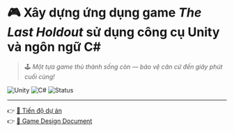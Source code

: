 # 🎮 Xây dựng ứng dụng game *The Last Holdout* sử dụng công cụ Unity và ngôn ngữ C#  

> 🕹️ *Một tựa game thủ thành sống còn — bảo vệ căn cứ đến giây phút cuối cùng!*  

![Unity](https://img.shields.io/badge/Engine-Unity-000?logo=unity&logoColor=white)
![C#](https://img.shields.io/badge/Language-C%23-239120?logo=csharp&logoColor=white)
![Status](https://img.shields.io/badge/Progress-In_Development-orange)

---

👉 [📑 Tiến độ dự án](https://docs.google.com/spreadsheets/d/1-6DZn3vAyWEInJp-PckrCF41LjLXAuIHO5O8UiZM5ZI/edit?usp=sharing)  
👉 [🎨 Game Design Document](https://docs.google.com/document/d/1jdASChk5UFh5_g0wsGZzshHKpcskKBlqutuIRD4iPS4/edit?usp=sharing)  
